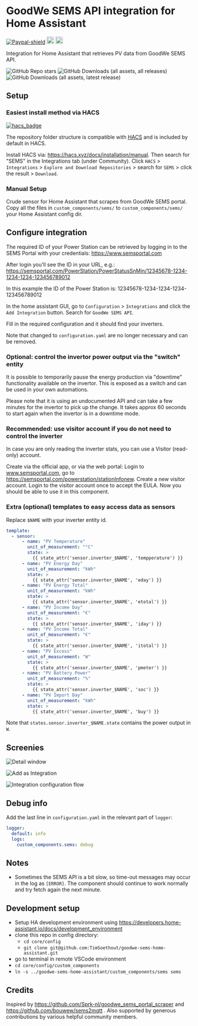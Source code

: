 # GoodWe SEMS API integration for Home Assistant

[![Paypal-shield]](https://www.paypal.com/donate?business=9NWEEX4P6998J&currency_code=EUR)
<a href="https://www.buymeacoffee.com/TimSoethout" target="_blank"><img src="https://cdn.buymeacoffee.com/buttons/default-orange.png" alt="Buy Me A Coffee" height="20"></a>
<a href="https://github.com/sponsors/timsoethout"><img alt="Sponsor" src="https://img.shields.io/badge/sponsor-30363D?&logo=GitHub-Sponsors&logoColor=#white" height="20"/></a>

Integration for Home Assistant that retrieves PV data from GoodWe SEMS API.

![GitHub Repo stars](https://img.shields.io/github/stars/TimSoethout/goodwe-sems-home-assistant)
![GitHub Downloads (all assets, all releases)](https://img.shields.io/github/downloads/TimSoethout/goodwe-sems-home-assistant/total)
![GitHub Downloads (all assets, latest release)](https://img.shields.io/github/downloads/TimSoethout/goodwe-sems-home-assistant/latest/total)

## Setup

### Easiest install method via HACS

[![hacs_badge](https://img.shields.io/badge/HACS-Default-orange.svg)](https://github.com/custom-components/hacs)

The repository folder structure is compatible with [HACS](https://hacs.xyz) and is included by default in HACS.

Install HACS via: https://hacs.xyz/docs/installation/manual.
Then search for "SEMS" in the Integrations tab (under Community). Click `HACS` > `Integrations` > `Explore and Download Repositories` > search for `SEMS` > click the result > `Download`.

### Manual Setup

Crude sensor for Home Assistant that scrapes from GoodWe SEMS portal. Copy all the files in `custom_components/sems/` to `custom_components/sems/` your Home Assistant config dir.

## Configure integration

The required ID of your Power Station can be retrieved by logging in to the SEMS Portal with your credentials:
https://www.semsportal.com

After login you'll see the ID in your URL, e.g.:
https://semsportal.com/PowerStation/PowerStatusSnMin/12345678-1234-1234-1234-123456789012

In this example the ID of the Power Station is: 12345678-1234-1234-1234-123456789012

In the home assistant GUI, go to `Configuration` > `Integrations` and click the `Add Integration` button. Search for `GoodWe SEMS API`.

Fill in the required configuration and it should find your inverters.

Note that changed to `configuration.yaml` are no longer necessary and can be removed.

### Optional: control the invertor power output via the "switch" entity

It is possible to temporarily pause the energy production via "downtime" functionality available on the invertor. This is exposed as a switch and can be used in your own automations.

Please note that it is using an undocumented API and can take a few minutes for the invertor to pick up the change. It takes approx 60 seconds to start again when the invertor is in a downtime mode.

### Recommended: use visitor account if you do not need to control the inverter

In case you are only reading the inverter stats, you can use a Visitor (read-only) account.

Create via the official app, or via the web portal:
Login to www.semsportal.com, go to https://semsportal.com/powerstation/stationInfonew. Create a new visitor account.
Login to the visitor account once to accept the EULA. Now you should be able to use it in this component.

### Extra (optional) templates to easy access data as sensors
Replace `$NAME` with your inverter entity id.
```yaml
template:
  - sensor:
      - name: "PV Temperature"
        unit_of_measurement: "°C"
        state: >
          {{ state_attr('sensor.inverter_$NAME', 'tempperature') }}
      - name: "PV Energy Day"
        unit_of_measurement: "kWh"
        state: >
          {{ state_attr('sensor.inverter_$NAME', 'eday') }}
      - name: "PV Energy Total"
        unit_of_measurement: "kWh"
        state: >
          {{ state_attr('sensor.inverter_$NAME', 'etotal') }}
      - name: "PV Income Day"
        unit_of_measurement: "€"
        state: >
          {{ state_attr('sensor.inverter_$NAME', 'iday') }}
      - name: "PV Income Total"
        unit_of_measurement: "€"
        state: >
          {{ state_attr('sensor.inverter_$NAME', 'itotal') }}
      - name: "PV Excess"
        unit_of_measurement: "W"
        state: >
          {{ state_attr('sensor.inverter_$NAME', 'pmeter') }}
      - name: "PV Battery Power"
        unit_of_measurement: "%"
        state: >
          {{ state_attr('sensor.inverter_$NAME', 'soc') }}
      - name: "PV Import Day"
        unit_of_measurement: "kWh"
        state: >
          {{ state_attr('sensor.inverter_$NAME', 'buy') }}
```

Note that `states.sensor.inverter_$NAME.state` contains the power output in `W`.

## Screenies

![Detail window](images/sems-details.webp)

![Add as Integration](images/search-integration.webp)

![Integration configuration flow](images/integration-flow.webp)

## Debug info

Add the last line in `configuration.yaml` in the relevant part of `logger`:

```yaml
logger:
  default: info
  logs:
    custom_components.sems: debug
```

## Notes

* Sometimes the SEMS API is a bit slow, so time-out messages may occur in the log as `[ERROR]`. The component should continue to work normally and try fetch again the next minute.

## Development setup

- Setup HA development environment using https://developers.home-assistant.io/docs/development_environment
- clone this repo in config directory:
  - `cd core/config`
  - `git clone git@github.com:TimSoethout/goodwe-sems-home-assistant.git`
- go to terminal in remote VSCode environment
- `cd core/config/custom_components`
- `ln -s ../goodwe-sems-home-assistant/custom_components/sems sems`

## Credits

Inspired by https://github.com/Sprk-nl/goodwe_sems_portal_scraper and https://github.com/bouwew/sems2mqtt .
Also supported by generous contributions by various helpful community members.

[Paypal-shield]: https://img.shields.io/badge/donate-paypal-blue.svg?style=flat-square&colorA=273133&colorB=b008bb "Paypal"
